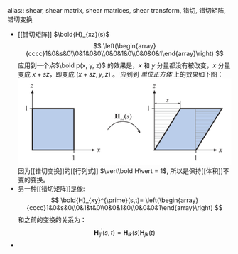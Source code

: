 alias:: shear, shear matrix, shear matrices, shear transform, 错切, 错切矩阵, 错切变换

- [[错切矩阵]] $\bold{H}_{xz}(s)$ 
  $$
  \left(\begin{array}{cccc}1&0&s&0\\0&1&0&0\\0&0&1&0\\0&0&0&1\end{array}\right)
  $$
  应用到一个点$\bold p(x, y, z)$ 的效果是，$x$ 和 $y$ 分量都没有被改变，$x$ 分量变成
  $x+sz$，即变成 $(x+sz,y,z)$ 。
  应到到 *单位正方体* 上的效果如下图：
  ![shearing.png](../assets/image_1694532567891_0.png)
  因为[[错切变换]]的[[行列式]] $\vert\bold H\vert = 1$, 所以是保持[[体积]]不变的变换。
- 另一种[[错切矩阵]]是像:
  $$
  \bold{H}_{xy}^{\prime}(s,t)=
  \left(\begin{array}{cccc}1&0&s&0\\0&1&t&0\\0&0&1&0\\0&0&0&1\end{array}\right)
  $$
  和之前的变换的关系为：
  $$
  \mathbf{H}_{ij}^{\prime}(s,t)=\mathbf{H}_{ik}(s)\mathbf{H}_{jk}(t)
  $$
-